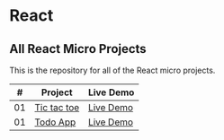# React

## All React Micro Projects

This is the repository for all of the React micro projects.

|  #  | Project                                                                                                                     | Live Demo                                                                         |
| :-: | --------------------------------------------------------------------------------------------------------------------------- | --------------------------------------------------------------------------------- |
| 01  | [Tic tac toe](https://github.com/karthickraja-kr/React/tree/main/Tic-Tac-Toe)                                               | [Live Demo](https://karthickraja.me/React-Projects-TicTacToe/)                 |
| 01  | [Todo App](https://github.com/karthickraja-kr/React/tree/main/Todo-App)                                                     | [Live Demo](https://karthickraja.me/React-Projects-Todo-App/)                  |
